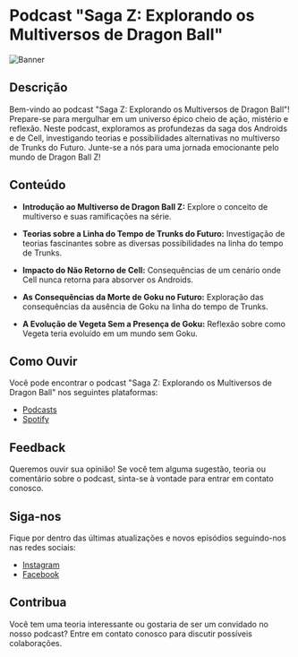 # Podcast "Saga Z: Explorando os Multiversos de Dragon Ball"

![Banner](https://web-assets.limewire.media/u/504b7304-0b24-4d05-8b6a-1043c79c5dd0/f6a1d5f5-28be-434f-89ef-8bd26d136359.d/post_image_large.jpeg)

## Descrição

Bem-vindo ao podcast "Saga Z: Explorando os Multiversos de Dragon Ball"! Prepare-se para mergulhar em um universo épico cheio de ação, mistério e reflexão. Neste podcast, exploramos as profundezas da saga dos Androids e de Cell, investigando teorias e possibilidades alternativas no multiverso de Trunks do Futuro. Junte-se a nós para uma jornada emocionante pelo mundo de Dragon Ball Z!

## Conteúdo

- **Introdução ao Multiverso de Dragon Ball Z:** Explore o conceito de multiverso e suas ramificações na série.
  
- **Teorias sobre a Linha do Tempo de Trunks do Futuro:** Investigação de teorias fascinantes sobre as diversas possibilidades na linha do tempo de Trunks.
  
- **Impacto do Não Retorno de Cell:** Consequências de um cenário onde Cell nunca retorna para absorver os Androids.

- **As Consequências da Morte de Goku no Futuro:** Exploração das consequências da ausência de Goku na linha do tempo de Trunks.

- **A Evolução de Vegeta Sem a Presença de Goku:** Reflexão sobre como Vegeta teria evoluído em um mundo sem Goku.

## Como Ouvir

Você pode encontrar o podcast "Saga Z: Explorando os Multiversos de Dragon Ball" nos seguintes plataformas:

- [Podcasts](https://open.spotify.com/show/2D9UomsNdTwTDUcj3vx9zS)
- [Spotify](https://podcasters.spotify.com/pod/show/jefferson-jaily-flix)

## Feedback

Queremos ouvir sua opinião! Se você tem alguma sugestão, teoria ou comentário sobre o podcast, sinta-se à vontade para entrar em contato conosco.

## Siga-nos

Fique por dentro das últimas atualizações e novos episódios seguindo-nos nas redes sociais:

- [Instagram](https://www.facebook.com/jefferson.jaily)
- [Facebook](link_do_facebook)

## Contribua

Você tem uma teoria interessante ou gostaria de ser um convidado no nosso podcast? Entre em contato conosco para discutir possíveis colaborações.

